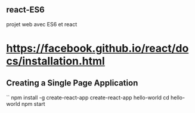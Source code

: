 ## react-ES6
projet web avec ES6 et react
# https://facebook.github.io/react/docs/installation.html

## Creating a Single Page Application 


``
npm install -g create-react-app
create-react-app hello-world
cd hello-world
npm start
